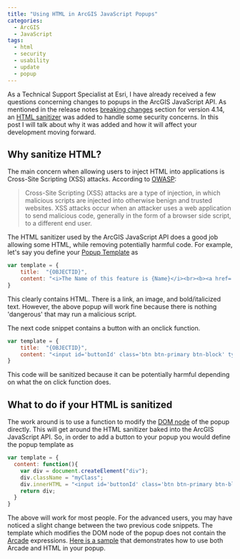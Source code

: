 ```yaml
---
title: "Using HTML in ArcGIS JavaScript Popups"
categories:
  - ArcGIS
  - JavaScript
tags:
  - html
  - security
  - usability
  - update
  - popup
---
```


As a Technical Support Specialist at Esri, I have already received a few questions concerning changes to popups in the ArcGIS JavaScript API. As mentioned in the release notes [breaking changes](https://developers.arcgis.com/javascript/latest/guide/release-notes/#breaking-changes) section for version 4.14, an [HTML sanitizer](https://github.com/Esri/arcgis-html-sanitizer) was added to handle some security concerns. In this post I will talk about why it was added and how it will affect your development moving forward.

## Why sanitize HTML?
The main concern when allowing users to inject HTML into applications is Cross-Site Scripting (XSS) attacks. According to [OWASP](https://owasp.org/www-community/attacks/xss/):

> Cross-Site Scripting (XSS) attacks are a type of injection, in which malicious scripts are injected into otherwise benign and trusted websites. XSS attacks occur when an attacker uses a web application to send malicious code, generally in the form of a browser side script, to a different end user.

The HTML sanitizer used by the ArcGIS JavaScript API does a good job allowing some HTML, while removing potentially harmful code. For example, let's say you define your [Popup Template](https://developers.arcgis.com/javascript/latest/api-reference/esri-PopupTemplate.html) as 
```javascript
var template = {
    title:  "{OBJECTID}",
    content: "<i>The Name of this feature is {Name}</i><br><b><a href='https://services.arcgis.com/P3ePLMYs2RVChkJx/ArcGIS/rest/services/ACS_Marital_Status_Boundaries/FeatureServer/2'>Feature Service URL</a></b><br><img src='https://www.w3schools.com/images/w3schools_green.jpg' alt='W3Schools.com'>"
}
```
This clearly contains HTML. There is a link, an image, and bold/italicized text. However, the above popup will work fine because there is nothing 'dangerous' that may run a malicious script.

The next code snippet contains a button with an onclick function.
```javascript
var template = {
    title:  "{OBJECTID}",
    content: "<input id='buttonId' class='btn btn-primary btn-block' type='button' value='Click Me' onclick='runCode({OBJECTID})' title='Clickable button in popup'>"
}
```
This code will be sanitized because it can be potentially harmful depending on what the on click function does.


## What to do if your HTML is sanitized
The work around is to use a function to modify the [DOM node](https://www.w3schools.com/js/js_htmldom.asp) of the popup directly. This will get around the HTML sanitizer baked into the ArcGIS JavaScript API. So, in order to add a button to your popup you would define the popup template as
```javascript
var template = {
  content: function(){
    var div = document.createElement("div");
    div.className = "myClass";
    div.innerHTML = "<input id='buttonId' class='btn btn-primary btn-block' type='button' value='Click Me' onclick='runCode()' title='Clickable button in popup'>";
    return div;
  }
}
```
The above will work for most people. For the advanced users, you may have noticed a slight change between the two previous code snippets. The template which modifies the DOM node of the popup does not contain the [Arcade](https://developers.arcgis.com/javascript/latest/guide/arcade/) expressions. [Here is a sample](https://codepen.io/benesri/pen/ExjZoOg) that demonstrates how to use both Arcade and HTML in your popup.
